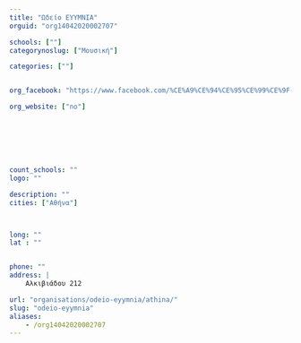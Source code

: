 ```yaml
---
title: "Ωδείο ΕΥΥΜΝΙΑ"
orguid: "org14042020002707"

schools: [""]
categorynoslug: ["Μουσική"]

categories: [""]


org_facebook: "https://www.facebook.com/%CE%A9%CE%94%CE%95%CE%99%CE%9F-%CE%95%CF%85%CF%85%CE%BC%CE%BD%CE%B9%CE%B1-419737728122936/"

org_website: ["no"]







count_schools: ""
logo: ""

description: ""
cities: ["Αθήνα"]



long: ""
lat : ""


phone: ""
address: |
    Αλκιβιάδου 212

url: "organisations/odeio-eyymnia/athina/"
slug: "odeio-eyymnia"
aliases:
    - /org14042020002707
---
```



